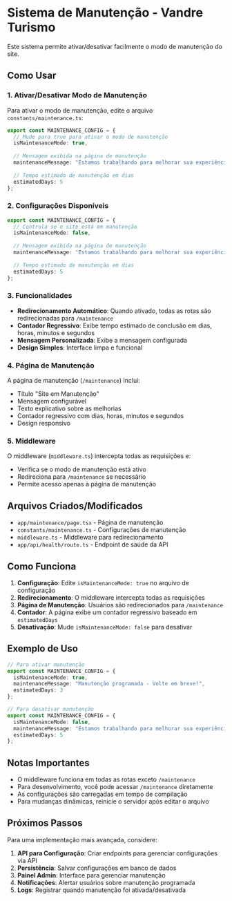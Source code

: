 # Sistema de Manutenção - Vandre Turismo

Este sistema permite ativar/desativar facilmente o modo de manutenção do site.

## Como Usar

### 1. Ativar/Desativar Modo de Manutenção

Para ativar o modo de manutenção, edite o arquivo `constants/maintenance.ts`:

```typescript
export const MAINTENANCE_CONFIG = {
  // Mude para true para ativar o modo de manutenção
  isMaintenanceMode: true,
  
  // Mensagem exibida na página de manutenção
  maintenanceMessage: "Estamos trabalhando para melhorar sua experiência",
  
  // Tempo estimado de manutenção em dias
  estimatedDays: 5
};
```

### 2. Configurações Disponíveis

```typescript
export const MAINTENANCE_CONFIG = {
  // Controla se o site está em manutenção
  isMaintenanceMode: false,
  
  // Mensagem exibida na página de manutenção
  maintenanceMessage: "Estamos trabalhando para melhorar sua experiência",
  
  // Tempo estimado de manutenção em dias
  estimatedDays: 5
};
```

### 3. Funcionalidades

- **Redirecionamento Automático**: Quando ativado, todas as rotas são redirecionadas para `/maintenance`
- **Contador Regressivo**: Exibe tempo estimado de conclusão em dias, horas, minutos e segundos
- **Mensagem Personalizada**: Exibe a mensagem configurada
- **Design Simples**: Interface limpa e funcional

### 4. Página de Manutenção

A página de manutenção (`/maintenance`) inclui:

- Título "Site em Manutenção"
- Mensagem configurável
- Texto explicativo sobre as melhorias
- Contador regressivo com dias, horas, minutos e segundos
- Design responsivo

### 5. Middleware

O middleware (`middleware.ts`) intercepta todas as requisições e:

- Verifica se o modo de manutenção está ativo
- Redireciona para `/maintenance` se necessário
- Permite acesso apenas à página de manutenção

## Arquivos Criados/Modificados

- `app/maintenance/page.tsx` - Página de manutenção
- `constants/maintenance.ts` - Configurações de manutenção
- `middleware.ts` - Middleware para redirecionamento
- `app/api/health/route.ts` - Endpoint de saúde da API

## Como Funciona

1. **Configuração**: Edite `isMaintenanceMode: true` no arquivo de configuração
2. **Redirecionamento**: O middleware intercepta todas as requisições
3. **Página de Manutenção**: Usuários são redirecionados para `/maintenance`
4. **Contador**: A página exibe um contador regressivo baseado em `estimatedDays`
5. **Desativação**: Mude `isMaintenanceMode: false` para desativar

## Exemplo de Uso

```typescript
// Para ativar manutenção
export const MAINTENANCE_CONFIG = {
  isMaintenanceMode: true,
  maintenanceMessage: "Manutenção programada - Volte em breve!",
  estimatedDays: 3
};

// Para desativar manutenção
export const MAINTENANCE_CONFIG = {
  isMaintenanceMode: false,
  maintenanceMessage: "Estamos trabalhando para melhorar sua experiência",
  estimatedDays: 5
};
```

## Notas Importantes

- O middleware funciona em todas as rotas exceto `/maintenance`
- Para desenvolvimento, você pode acessar `/maintenance` diretamente
- As configurações são carregadas em tempo de compilação
- Para mudanças dinâmicas, reinicie o servidor após editar o arquivo

## Próximos Passos

Para uma implementação mais avançada, considere:

1. **API para Configuração**: Criar endpoints para gerenciar configurações via API
2. **Persistência**: Salvar configurações em banco de dados
3. **Painel Admin**: Interface para gerenciar manutenção
4. **Notificações**: Alertar usuários sobre manutenção programada
5. **Logs**: Registrar quando manutenção foi ativada/desativada
